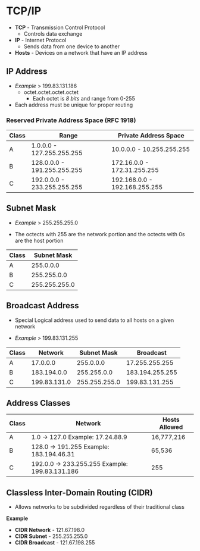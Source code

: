 # TCP/IP

- **TCP** - Transmission Control Protocol
    - Controls data exchange
- **IP** - Internet Protocol
    - Sends data from one device to another
- **Hosts** - Devices on a network that have an IP address

## IP Address

- *Example* > 199.83.131.186
    - octet.octet.octet.octet
        - Each octet is *8 bits* and range from 0-255
- Each address must be unique for proper routing

### Reserved Private Address Space (RFC 1918)

| Class | Range | Private Address Space |
|--|--|--|
| A | 1.0.0.0 - 127.255.255.255  | 10.0.0.0 - 10.255.255.255 |
| B | 128.0.0.0 - 191.255.255.255 | 172.16.0.0 - 172.31.255.255  |
| C | 192.0.0.0 - 233.255.255.255 | 192.168.0.0 - 192.168.255.255 |

## Subnet Mask

- *Example* > 255.255.255.0

- The octects with 255 are the network portion and the octects with 0s are the host portion

| Class | Subnet Mask |
|--|--|
| A | 255.0.0.0  |
| B | 255.255.0.0 |
| C | 255.255.255.0  |

## Broadcast Address

- Special Logical address used to send data to all hosts on a given network

- *Example* > 199.83.131.255

| Class | Network  | Subnet Mask  | Broadcast |
|--|--|--|--|
| A | 17.0.0.0 | 255.0.0.0  | 17.255.255.255  |
| B | 183.194.0.0 | 255.255.0.0  | 183.194.255.255 |
| C | 199.83.131.0 | 255.255.255.0  | 199.83.131.255 |

## Address Classes

| Class |Network  | Hosts Allowed |
|--|--|--|
| A | 1.0 -> 127.0 Example: 17.24.88.9  | 16,777,216 |
| B | 128.0 -> 191.255 Example: 183.194.46.31 | 65,536 |
| C | 192.0.0 -> 233.255.255 Example: 199.83.131.186 | 255 |

## Classless Inter-Domain Routing (CIDR)

- Allows networks to be subdivided regardless of their traditional class

**Example**
- **CIDR Network** - 121.67.198.0
- **CIDR Subnet** - 255.255.255.0
- **CIDR Broadcast** - 121.67.198.255